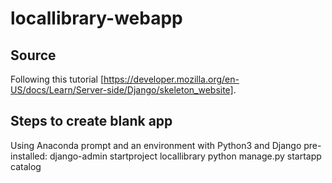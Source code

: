 # locallibrary-webapp

## Source
Following this tutorial [https://developer.mozilla.org/en-US/docs/Learn/Server-side/Django/skeleton_website].

## Steps to create blank app
Using Anaconda prompt and an environment with Python3 and Django pre-installed:
    django-admin startproject locallibrary
    python manage.py startapp catalog